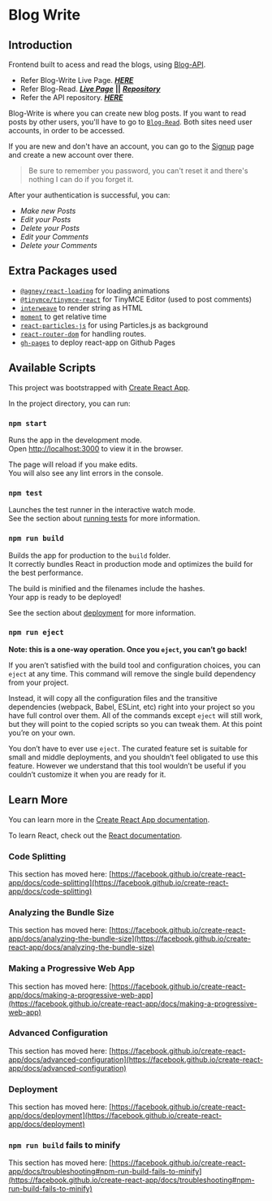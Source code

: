 # Blog Write

## Introduction

Frontend built to acess and read the blogs, using [Blog-API](https://clumsy-blog.herokuapp.com/).

- Refer Blog-Write Live Page. [**_HERE_**](https://clumsynite.github.io/blog-write/)
- Refer Blog-Read. [**_Live Page_**](https://clumsynite.github.io/blog-read/) **||** [**_Repository_**](https://github.com/clumsynite/blog-read)
- Refer the API repository. [**_HERE_**](https://github.com/Clumsynite/blog-api)

Blog-Write is where you can create new blog posts. If you want to read posts by other users, you'll have to go to [`Blog-Read`](https://clumsynite.github.io/blog-read/).
Both sites need user accounts, in order to be accessed.

If you are new and don't have an account, you can go to the [Signup](https://clumsynite.github.io/blog-write/#/signup) page and create a new account over there.

> Be sure to remember you password, you can't reset it and there's nothing I can do if you forget it.

After your authentication is successful, you can:

- _Make new Posts_
- _Edit your Posts_
- _Delete your Posts_
- _Edit your Comments_
- _Delete your Comments_

## Extra Packages used

- [`@agney/react-loading`](https://github.com/agneym/react-loading) for loading animations
- [`@tinymce/tinymce-react`](https://github.com/tinymce/tinymce-react) for TinyMCE Editor (used to post comments)
- [`interweave`](https://github.com/milesj/interweave) to render string as HTML
- [`moment`](https://github.com/moment/moment) to get relative time
- [`react-particles-js`](https://github.com/Wufe/react-particles-js) for using Particles.js as background
- [`react-router-dom`](https://github.com/ReactTraining/react-router/tree/master/packages/react-router-dom) for handling routes.
- [`gh-pages`](https://github.com/tschaub/gh-pages) to deploy react-app on Github Pages

## Available Scripts

This project was bootstrapped with [Create React App](https://github.com/facebook/create-react-app).

In the project directory, you can run:

### `npm start`

Runs the app in the development mode.\
Open [http://localhost:3000](http://localhost:3000) to view it in the browser.

The page will reload if you make edits.\
You will also see any lint errors in the console.

### `npm test`

Launches the test runner in the interactive watch mode.\
See the section about [running tests](https://facebook.github.io/create-react-app/docs/running-tests) for more information.

### `npm run build`

Builds the app for production to the `build` folder.\
It correctly bundles React in production mode and optimizes the build for the best performance.

The build is minified and the filenames include the hashes.\
Your app is ready to be deployed!

See the section about [deployment](https://facebook.github.io/create-react-app/docs/deployment) for more information.

### `npm run eject`

**Note: this is a one-way operation. Once you `eject`, you can’t go back!**

If you aren’t satisfied with the build tool and configuration choices, you can `eject` at any time. This command will remove the single build dependency from your project.

Instead, it will copy all the configuration files and the transitive dependencies (webpack, Babel, ESLint, etc) right into your project so you have full control over them. All of the commands except `eject` will still work, but they will point to the copied scripts so you can tweak them. At this point you’re on your own.

You don’t have to ever use `eject`. The curated feature set is suitable for small and middle deployments, and you shouldn’t feel obligated to use this feature. However we understand that this tool wouldn’t be useful if you couldn’t customize it when you are ready for it.

## Learn More

You can learn more in the [Create React App documentation](https://facebook.github.io/create-react-app/docs/getting-started).

To learn React, check out the [React documentation](https://reactjs.org/).

### Code Splitting

This section has moved here: [https://facebook.github.io/create-react-app/docs/code-splitting](https://facebook.github.io/create-react-app/docs/code-splitting)

### Analyzing the Bundle Size

This section has moved here: [https://facebook.github.io/create-react-app/docs/analyzing-the-bundle-size](https://facebook.github.io/create-react-app/docs/analyzing-the-bundle-size)

### Making a Progressive Web App

This section has moved here: [https://facebook.github.io/create-react-app/docs/making-a-progressive-web-app](https://facebook.github.io/create-react-app/docs/making-a-progressive-web-app)

### Advanced Configuration

This section has moved here: [https://facebook.github.io/create-react-app/docs/advanced-configuration](https://facebook.github.io/create-react-app/docs/advanced-configuration)

### Deployment

This section has moved here: [https://facebook.github.io/create-react-app/docs/deployment](https://facebook.github.io/create-react-app/docs/deployment)

### `npm run build` fails to minify

This section has moved here: [https://facebook.github.io/create-react-app/docs/troubleshooting#npm-run-build-fails-to-minify](https://facebook.github.io/create-react-app/docs/troubleshooting#npm-run-build-fails-to-minify)
